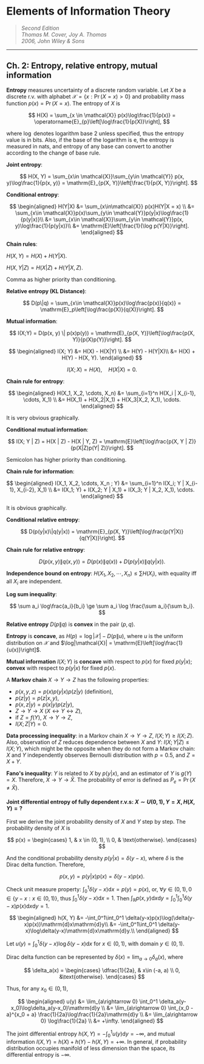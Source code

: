 # Elements of Information Theory

>*Second Edition*  
*Thomas M. Cover, Joy A. Thomas*  
*2006, John Wiley & Sons*  

---

## Ch. 2: Entropy, relative entropy, mutual information

**Entropy** measures uncertainty of a discrete random variable. Let $X$ be a discrete r.v. with alphabet $\mathcal{X} = \{x: \Pr(X=x)>0\}$ and probability mass function $p(x) = \Pr(X=x)$. The entropy of $X$ is

$$
H(X) = \sum_{x \in \mathcal{X}} p(x)\log\frac{1}{p(x)} = \operatorname{E}_{p}\left[\log\frac{1}{p(X)}\right],
$$

where $\log$ denotes logarithm base 2 unless specified, thus the entropy value is in bits. Also, if the base of the logarithm is $\mathrm{e}$, the entropy is measured in nats, and entropy of any base can convert to another according to the change of base rule.

**Joint entropy**:

$$
H(X, Y) = \sum_{x\in \mathcal{X}}\sum_{y\in \mathcal{Y}} p(x, y)\log\frac{1}{p(x, y)} = \mathrm{E}_{p(X, Y)}\left[\frac{1}{p(X, Y)}\right].
$$

**Conditional entropy**:

$$
\begin{aligned}
H(Y|X) &= \sum_{x\in\mathcal{X}} p(x)H(Y|X = x) \\
&= \sum_{x\in \mathcal{X}}p(x)\sum_{y\in \mathcal{Y}}p(y|x)\log\frac{1}{p(y|x)}\\
&= \sum_{x\in \mathcal{X}}\sum_{y\in \mathcal{Y}}p(x, y)\log\frac{1}{p(y|x)}\\
&= \mathrm{E}\left[\frac{1}{\log p(Y|X)}\right].
\end{aligned}
$$

**Chain rules**:

$H(X, Y) = H(X) + H(Y|X)$.

$H(X, Y | Z) = H(X | Z) + H(Y|X, Z)$.

Comma as higher priority than conditioning.

**Relative entropy (KL Distance)**:

$$
D(p\|q) = \sum_{x\in \mathcal{X}}p(x)\log\frac{p(x)}{q(x)} = \mathrm{E}_p\left[\log\frac{p(X)}{q(X)}\right].
$$

**Mutual information**:

$$
I(X;Y) = D(p(x, y) \| p(x)p(y)) = \mathrm{E}_{p(X, Y)}\left[\log\frac{p(X, Y)}{p(X)p(Y)}\right].
$$

$$
\begin{aligned}
I(X; Y) &= H(X) - H(X|Y) \\
&= H(Y) - H(Y|X)\\
&= H(X) + H(Y) - H(X, Y).
\end{aligned}
$$

$$
I(X; X) = H(X),\quad H(X|X) = 0.
$$

**Chain rule for entropy**:

$$
\begin{aligned}
H(X_1, X_2, \cdots, X_n) &= \sum_{i=1}^n H(X_i | X_{i-1}, \cdots, X_1) \\
&= H(X_1) + H(X_2|X_1) + H(X_3|X_2, X_1), \cdots.
\end{aligned}
$$

It is very obvious graphically.

**Conditional mutual information**:

$$
I(X; Y | Z) = H(X | Z) - H(X | Y, Z) = \mathrm{E}\left[\log\frac{p(X, Y | Z)}{p(X|Z)p(Y| Z)}\right].
$$

Semicolon has higher priority than conditioning.

**Chain rule for information**:

$$
\begin{aligned}
I(X_1, X_2, \cdots, X_n ; Y) &= \sum_{i=1}^n I(X_i; Y | X_{i-1}, X_{i-2}, X_1) \\
&= I(X_1; Y) + I(X_2; Y | X_1) + I(X_3; Y | X_2, X_1), \cdots.
\end{aligned}
$$

It is obvious graphically.

**Conditional relative entropy**:

$$
D(p(y|x)\|q(y|x)) = \mathrm{E}_{p(X, Y)}\left[\log\frac{p(Y|X)}{q(Y|X)}\right].
$$

**Chain rule for relative entropy**:

$$
D(p(x, y)\|q(x, y)) = D(p(x)\|q(x)) + D(p(y|x) \| q(y|x)).
$$

**Independence bound on entropy**: $H(X_1, X_2, \cdots, X_n)\le \sum H(X_i)$, with equality iff all $X_i$ are independent.

**Log sum inequality**:

$$
\sum a_i \log\frac{a_i}{b_i} \ge \sum a_i \log \frac{\sum a_i}{\sum b_i}.
$$

**Relative entropy** $D(p\| q)$ is **convex** in the pair $(p, q)$.

**Entropy** is **concave**, as $H(p) = \log|\mathcal{X}| - D(p \| u)$, where $u$ is the uniform distribution on $\mathcal{X}$ and $\log|\mathcal{X}| = \mathrm{E}\left[\log\frac{1}{u(x)}\right]$.

**Mutual information** $I(X; Y)$ is **concave** with respect to $p(x)$ for fixed $p(y|x)$; **convex** with respect to $p(y|x)$ for fixed $p(x)$.

A **Markov chain** $X\rightarrow Y \rightarrow Z$ has the following properties:

* $p(x, y, z) = p(x)p(y|x)p(z|y)$ (definition),
* $p(z|y) = p(z|x, y)$,
* $p(x, z | y) = p(x|y)p(z|y)$,
* $Z \rightarrow Y \rightarrow X$ ($X\leftrightarrow Y \leftrightarrow Z$),
* if $Z = f(Y)$, $X \rightarrow Y \rightarrow Z$,
* $I(X; Z|Y) = 0$.

**Data processing inequality**: in a Markov chain $X\rightarrow Y \rightarrow Z$, $I(X; Y) \ge I(X; Z)$. Also, observation of $Z$ reduces dependence between $X$ and $Y$: $I(X; Y | Z) \le I(X; Y)$, which might be the opposite when they do not form a Markov chain: $X$ and $Y$ independently observes Bernoulli distribution with $p=0.5$, and $Z = X + Y$.

**Fano's inequality**: $Y$ is related to $X$ by $p(y|x)$, and an estimator of $Y$ is $g(Y) = X$. Therefore, $X \rightarrow Y \rightarrow \hat{X}$. The probability of error is defined as $P_e = \Pr\{X\neq \hat{X}\}$.


#### Joint differential entropy of fully dependent r.v.s: $X \sim U(0, 1), Y = X, H(X, Y) = ?$

First we derive the joint probability density of $X$ and $Y$ step by step. The probability density of $X$ is

$$
p(x) = \begin{cases}
1, & x \in (0, 1), \\
0, & \text{otherwise}.
\end{cases}
$$

And the conditional probability density $p(y|x) = \delta(y-x)$, where $\delta$ is the Dirac delta function. Therefore,

$$
p(x, y) = p(y|x)p(x) = \delta(y-x)p(x).
$$

Check unit measure property: $\int_0^1 \delta(y-x)\mathrm{d}x = p(y) = p(x)$, or, $\forall y\in (0, 1), 0 \in \{y - x: x\in (0, 1)\}$, thus $\int_0^1 \delta(y-x)\mathrm{d}x = 1$. Then $\int_\mathbb{R} p(x, y) \mathrm{d}x\mathrm{d}y = \int_0^1\int_0^1 \delta(y-x)p(x) \mathrm{d}x\mathrm{d}y = 1$.

$$
\begin{aligned}
h(X, Y) &= -\int_0^1\int_0^1 \delta(y-x)p(x)\log(\delta(y-x)p(x))\mathrm{d}x\mathrm{d}y\\
&= -\int_0^1\int_0^1 \delta(y-x)\log\delta(y-x)\mathrm{d}x\mathrm{d}y.\\
\end{aligned}
$$

Let $u(y) = \int_0^1 \delta(y-x)\log\delta(y-x)\mathrm{d}x$ for $x \in (0, 1)$, with domain $y \in (0, 1)$.

Dirac delta function can be represented by $\displaystyle\delta(x) = \lim_{a\rightarrow 0} \delta_a(x)$, where

$$
\delta_a(x) = \begin{cases}
\dfrac{1}{2a}, & x\in (-a, a) \\
0, &\text{otherwise}.
\end{cases}
$$

Thus, for any $x_0 \in (0, 1)$,

$$
\begin{aligned}
u(y) &= \lim_{a\rightarrow 0} \int_0^1 \delta_a(y-x_0)\log\delta_a(y-x_0)\mathrm{d}y \\
&= \lim_{a\rightarrow 0} \int_{x_0 - a}^{x_0 + a} \frac{1}{2a}\log\frac{1}{2a}\mathrm{d}y \\
&= \lim_{a\rightarrow 0} \log\frac{1}{2a} \\
&= +\infty.
\end{aligned}
$$

The joint differential entropy $h(X, Y) = -\int_0^1 u(y) \mathrm{d}y = -\infty$, and mutual information $I(X, Y) = h(X) + h(Y) - h(X, Y) = +\infty$. In general, if probability distribution occupies manifold of less dimension than the space, its differential entropy is $-\infty$.
